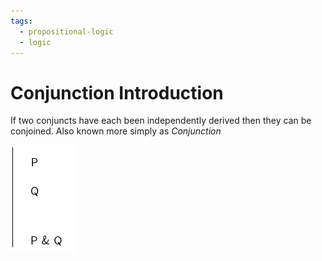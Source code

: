 ```yaml
---
tags:
  - propositional-logic
  - logic
---
```


# Conjunction Introduction

If two conjuncts have each been independently derived then they can be
conjoined. Also known more simply as _Conjunction_

![](/img/conjunc-intro.png)
